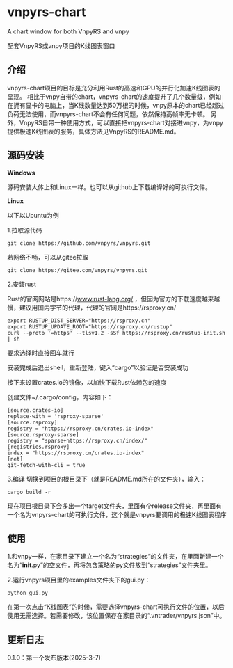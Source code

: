 # vnpyrs-chart

A chart window for both VnpyRS and vnpy

配套VnpyRS或vnpy项目的K线图表窗口

## 介绍

vnpyrs-chart项目的目标是充分利用Rust的高速和GPU的并行化加速K线图表的呈现。
相比于vnpy自带的chart，vnpyrs-chart的速度提升了几个数量级，例如在拥有显卡的电脑上，当K线数量达到50万根的时候，vnpy原本的chart已经超过负荷无法使用，而vnpyrs-chart不会有任何问题，依然保持高帧率无卡顿。
另外，VnpyRS自带一种使用方式，可以直接把vnpyrs-chart对接进vnpy，为vnpy提供极速K线图表的服务，具体方法见VnpyRS的README.md。

## 源码安装

**Windows**

源码安装大体上和Linux一样。也可以从github上下载编译好的可执行文件。

**Linux**

以下以Ubuntu为例

1.拉取源代码
```
git clone https://github.com/vnpyrs/vnpyrs.git
```
若网络不畅，可以从gitee拉取
```
git clone https://gitee.com/vnpyrs/vnpyrs.git
```

2.安装rust

Rust的官网网站是https://www.rust-lang.org/ ，但因为官方的下载速度越来越慢，建议用国内字节的代理，代理的官网是https://rsproxy.cn/
```
export RUSTUP_DIST_SERVER="https://rsproxy.cn"
export RUSTUP_UPDATE_ROOT="https://rsproxy.cn/rustup"
curl --proto '=https' --tlsv1.2 -sSf https://rsproxy.cn/rustup-init.sh | sh
```
要求选择时直接回车就行

安装完成后退出shell，重新登陆，键入“cargo”以验证是否安装成功

接下来设置crates.io的镜像，以加快下载Rust依赖包的速度

创建文件~/.cargo/config，内容如下：

```
[source.crates-io]
replace-with = 'rsproxy-sparse'
[source.rsproxy]
registry = "https://rsproxy.cn/crates.io-index"
[source.rsproxy-sparse]
registry = "sparse+https://rsproxy.cn/index/"
[registries.rsproxy]
index = "https://rsproxy.cn/crates.io-index"
[net]
git-fetch-with-cli = true
```

3.编译
切换到项目的根目录下（就是README.md所在的文件夹），输入：
```
cargo build -r
```
现在项目根目录下会多出一个target文件夹，里面有个release文件夹，再里面有一个名为vnpyrs-chart的可执行文件，这个就是vnpyrs要调用的极速K线图表程序

## 使用

1.和vnpy一样，在家目录下建立一个名为“strategies”的文件夹，在里面新建一个名为“__init__.py”的空文件，再将包含策略的py文件放到“strategies”文件夹里。

2.运行vnpyrs项目里的examples文件夹下的gui.py：
```
python gui.py
```
在第一次点击“K线图表”的时候，需要选择vnpyrs-chart可执行文件的位置，以后使用无需选择。若需要修改，该位置保存在家目录的“.vntrader/vnpyrs.json”中。

## 更新日志

0.1.0：第一个发布版本(2025-3-7)
